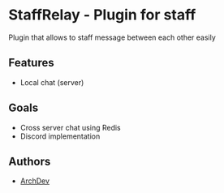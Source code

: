 # StaffRelay - Plugin for staff

Plugin that allows to staff message between each other easily

## Features
- Local chat (server)

## Goals
- Cross server chat using Redis
- Discord implementation

## Authors
- [ArchDev](https://github.com/ArchDevs)